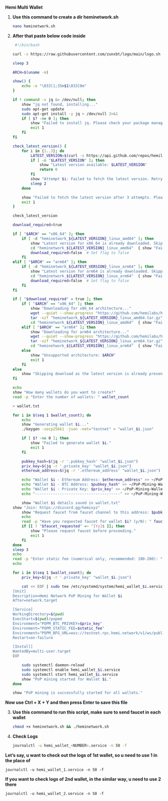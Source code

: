 **Hemi Multi Wallet**
1. **Use this command to create a dir heminetwork.sh**
	```bash
	nano heminetwork.sh

2. **After that paste below code inside**
	```bash
	 #!/bin/bash
	
	curl -s https://raw.githubusercontent.com/zunxbt/logo/main/logo.sh | bash
	
	sleep 3
	
	ARCH=$(uname -m)
	
	show() {
	    echo -e "\033[1;35m$1\033[0m"
	}
	
	if ! command -v jq &> /dev/null; then
	    show "jq not found, installing..."
	    sudo apt-get update
	    sudo apt-get install -y jq > /dev/null 2>&1
	    if [ $? -ne 0 ]; then
	        show "Failed to install jq. Please check your package manager."
	        exit 1
	    fi
	fi
	
	check_latest_version() {
	    for i in {1..3}; do
	        LATEST_VERSION=$(curl -s https://api.github.com/repos/hemilabs/heminetwork/releases/latest | jq -r '.tag_name')
	        if [ -n "$LATEST_VERSION" ]; then
	            show "Latest version available: $LATEST_VERSION"
	            return 0
	        fi
	        show "Attempt $i: Failed to fetch the latest version. Retrying..."
	        sleep 2
	    done
	
	    show "Failed to fetch the latest version after 3 attempts. Please check your internet connection or GitHub API limits."
	    exit 1
	}
	
	check_latest_version
	
	download_required=true
	
	if [ "$ARCH" == "x86_64" ]; then
	    if [ -d "heminetwork_${LATEST_VERSION}_linux_amd64" ]; then
	        show "Latest version for x86_64 is already downloaded. Skipping download."
	        cd "heminetwork_${LATEST_VERSION}_linux_amd64"  { show "Failed to change directory."; exit 1; }
	        download_required=false  # Set flag to false
	    fi
	elif [ "$ARCH" == "arm64" ]; then
	    if [ -d "heminetwork_${LATEST_VERSION}_linux_arm64" ]; then
	        show "Latest version for arm64 is already downloaded. Skipping download."
	        cd "heminetwork_${LATEST_VERSION}_linux_arm64"  { show "Failed to change directory."; exit 1; }
	        download_required=false  # Set flag to false
	    fi
	fi
	
	if [ "$download_required" = true ]; then
	    if [ "$ARCH" == "x86_64" ]; then
	        show "Downloading for x86_64 architecture..."
	        wget --quiet --show-progress "https://github.com/hemilabs/heminetwork/releases/download/$LATEST_VERSION/heminetwork_${LATEST_VERSION}_linux_amd64.tar.gz" -O "heminetwork_${LATEST_VERSION}_linux_amd64.tar.gz"
	        tar -xzf "heminetwork_${LATEST_VERSION}_linux_amd64.tar.gz" > /dev/null
	        cd "heminetwork_${LATEST_VERSION}_linux_amd64"  { show "Failed to change directory."; exit 1; }
	    elif [ "$ARCH" == "arm64" ]; then
	        show "Downloading for arm64 architecture..."
	        wget --quiet --show-progress "https://github.com/hemilabs/heminetwork/releases/download/$LATEST_VERSION/heminetwork_${LATEST_VERSION}_linux_arm64.tar.gz" -O "heminetwork_${LATEST_VERSION}_linux_arm64.tar.gz"
	        tar -xzf "heminetwork_${LATEST_VERSION}_linux_arm64.tar.gz" > /dev/null
	        cd "heminetwork_${LATEST_VERSION}_linux_arm64"  { show "Failed to change directory."; exit 1; }
	    else
	        show "Unsupported architecture: $ARCH"
	        exit 1
	    fi
	else
	    show "Skipping download as the latest version is already present."
	fi
	
	echo
	show "How many wallets do you want to create?"
	read -p "Enter the number of wallets: " wallet_count
	
	> wallet.txt
	
	for i in $(seq 1 $wallet_count); do
	    echo
	    show "Generating wallet $i..."
	    ./keygen -secp256k1 -json -net="testnet" > "wallet_$i.json"
	
	    if [ $? -ne 0 ]; then
	        show "Failed to generate wallet $i."
	        exit 1
	    fi
	
	    pubkey_hash=$(jq -r '.pubkey_hash' "wallet_$i.json")
	    priv_key=$(jq -r '.private_key' "wallet_$i.json")
	    ethereum_address=$(jq -r '.ethereum_address' "wallet_$i.json")
	
	    echo "Wallet $i - Ethereum Address: $ethereum_address" >> ~/PoP-Mining-Wallets.txt
	    echo "Wallet $i - BTC Address: $pubkey_hash" >> ~/PoP-Mining-Wallets.txt
	    echo "Wallet $i - Private Key: $priv_key" >> ~/PoP-Mining-Wallets.txt
	    echo "--------------------------------------" >> ~/PoP-Mining-Wallets.txt
	
	    show "Wallet $i details saved in wallet.txt"
	show "Join: https://discord.gg/hemixyz"
	    show "Request faucet from faucet channel to this address: $pubkey_hash"
	    echo
	    read -p "Have you requested faucet for wallet $i? (y/N): " faucet_requested
	    if [[ ! "$faucet_requested" =~ ^[Yy]$ ]]; then
	        show "Please request faucet before proceeding."
	        exit 1
	    fi
	done
	sleep 3
	echo
	read -p "Enter static fee (numerical only, recommended: 100-200): " static_fee
	echo
	
	for i in $(seq 1 $wallet_count); do
	    priv_key=$(jq -r '.private_key' "wallet_$i.json")
	
	    cat << EOF | sudo tee /etc/systemd/system/hemi_wallet_$i.service > /dev/null
	[Unit]
	Description=Hemi Network PoP Mining for Wallet $i
	After=network.target
	
	[Service]
	WorkingDirectory=$(pwd)
	ExecStart=$(pwd)/popmd
	Environment="POPM_BTC_PRIVKEY=$priv_key"
	Environment="POPM_STATIC_FEE=$static_fee"
	Environment="POPM_BFG_URL=wss://testnet.rpc.hemi.network/v1/ws/public"
	Restart=on-failure
	
	[Install]
	WantedBy=multi-user.target
	EOF
	
	    sudo systemctl daemon-reload
	    sudo systemctl enable hemi_wallet_$i.service
	    sudo systemctl start hemi_wallet_$i.service
	    show "PoP mining started for Wallet $i."
	done
	
	show "PoP mining is successfully started for all wallets."
**Now use Ctrl + X + Y and then press Enter to save this file**

3. **Use this command to run this script, make sure to send faucet in each wallet**
	```bash
	chmod +x heminetwork.sh && ./heminetwork.sh

4. **Check Logs**
	```bash
	journalctl -u hemi_wallet_<NUMBER>.service -n 50 -f

**Let’s say, u want to check out the logs of 1st wallet, so u need to use 1 in the place of <NUMBER>**

	journalctl -u hemi_wallet_1.service -n 50 -f

**If you want to check logs of 2nd wallet, in the similar way, u need to use 2 there**

	journalctl -u hemi_wallet_2.service -n 50 -f


